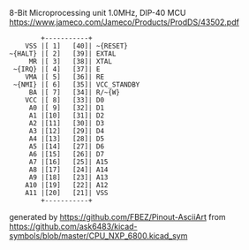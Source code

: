 8-Bit Microprocessing unit 1.0MHz, DIP-40
MCU
https://www.jameco.com/Jameco/Products/ProdDS/43502.pdf


	        +-----------+
	    VSS |[ 1]   [40]| ~{RESET}
	~{HALT} |[ 2]   [39]| EXTAL
	     MR |[ 3]   [38]| XTAL
	 ~{IRQ} |[ 4]   [37]| E
	    VMA |[ 5]   [36]| RE
	 ~{NMI} |[ 6]   [35]| VCC_STANDBY
	     BA |[ 7]   [34]| R/~{W}
	    VCC |[ 8]   [33]| D0
	     A0 |[ 9]   [32]| D1
	     A1 |[10]   [31]| D2
	     A2 |[11]   [30]| D3
	     A3 |[12]   [29]| D4
	     A4 |[13]   [28]| D5
	     A5 |[14]   [27]| D6
	     A6 |[15]   [26]| D7
	     A7 |[16]   [25]| A15
	     A8 |[17]   [24]| A14
	     A9 |[18]   [23]| A13
	    A10 |[19]   [22]| A12
	    A11 |[20]   [21]| VSS
	        +-----------+


generated by https://github.com/FBEZ/Pinout-AsciiArt from https://github.com/ask6483/kicad-symbols/blob/master/CPU_NXP_6800.kicad_sym